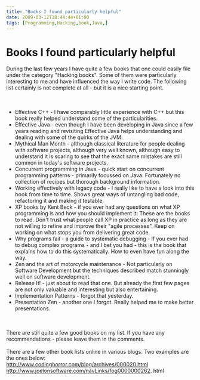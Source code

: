 ```yaml
---
title: "Books I found particularly helpful"
date: 2009-03-12T18:44:44+01:00
tags: [Programming,Hacking,book,Java,]
---
```


# Books I found particularly helpful


During the last few years I have quite a few books that one could easily file under the category "Hacking books". Some 
of them were particularly interesting to me and have influenced the way I write code. The following list certainly is 
not complete at all - but it is a nice starting point.<br><br><ul><br>  <li> Effective C++ - I have comparably little 
experience with C++ but this book really helped understand some of the particularities.<br>  <li> Effective Java - even 
though I have been developing in Java since a few years reading and revisiting Effective Java helps understanding and 
dealing with some of the quirks of the JVM.<br>  <li> Mythical Man Month - although classical literature for people 
dealing with software projects, although very well known, although easy to understand it is scaring to see that the 
exact same mistakes are still common in today's software projects.<br>  <li> Concurrent programming in Java - quick 
start on concurrent programming patterns - primarily focussed on Java. Fortunately no collection of recipes but 
thorough background information.<br>  <li> Working effectively with legacy code - I really like to have a look into 
this book from time to time. Shows great ways of untangling bad code, refactoring it and making it testable.<br>  <li> 
XP books by Kent Beck - if you ever had any questions on what XP programming is and how you should implement it: These 
are the books to read. Don't trust what people call XP in practice as long as they are not willing to refine and 
improve their "agile processes". Keep on working on what stops you from delivering great code.<br>  <li> Why programs 
fail - a guide to systematic debugging - If you ever had to debug complex programs - and I bet you had - this is the 
book that explains how to do this systematically. How to even have fun along the way.<br>  <li> Zen and the art of 
motorcycle maintenance - Not particularly on Software Development but the techniques described match stunningly well on 
software development.<br>  <li> Release It! - just about to read that one. But already the first few pages are not only 
valuable and interesting but also entertaining.<br>  <li> Implementation Patterns - forgot that yesterday.<br>  <li> 
Presentation Zen - another one I forgot. Really helped me to make better presentations.<br></ul><br><br>There are still 
quite a few good books on my list. If you have any recommendations - please leave them in the comments.<br><br>There 
are a few other book lists online in various blogs. Two examples are the ones 
below:<br>http://www.codinghorror.com/blog/archives/000020.html<br>http://www.joelonsoftware.com/navLinks/fog0000000262.
html
